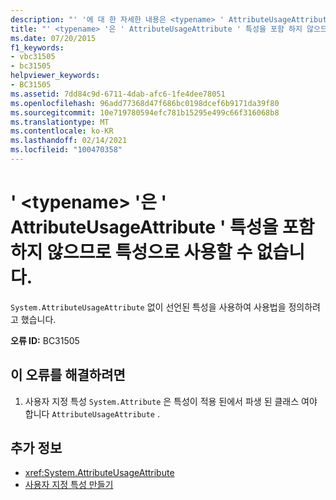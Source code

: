 ```yaml
---
description: "' '에 대 한 자세한 내용은 <typename> ' AttributeUsageAttribute ' 특성을 포함 하지 않으므로 특성으로 사용할 수 없습니다."
title: "' <typename> '은 ' AttributeUsageAttribute ' 특성을 포함 하지 않으므로 특성으로 사용할 수 없습니다."
ms.date: 07/20/2015
f1_keywords:
- vbc31505
- bc31505
helpviewer_keywords:
- BC31505
ms.assetid: 7dd84c9d-6711-4dab-afc6-1fe4dee78051
ms.openlocfilehash: 96add77368d47f686bc0198dcef6b9171da39f80
ms.sourcegitcommit: 10e719780594efc781b15295e499c66f316068b8
ms.translationtype: MT
ms.contentlocale: ko-KR
ms.lasthandoff: 02/14/2021
ms.locfileid: "100470358"
---
```

# <a name="typename-cannot-be-used-as-an-attribute-because-it-does-not-have-a-systemattributeusageattribute-attribute"></a>' \<typename> '은 ' AttributeUsageAttribute ' 특성을 포함 하지 않으므로 특성으로 사용할 수 없습니다.

`System.AttributeUsageAttribute` 없이 선언된 특성을 사용하여 사용법을 정의하려고 했습니다.  
  
 **오류 ID:** BC31505  
  
## <a name="to-correct-this-error"></a>이 오류를 해결하려면  
  
1. 사용자 지정 특성 `System.Attribute` 은 특성이 적용 된에서 파생 된 클래스 여야 합니다 `AttributeUsageAttribute` .  
  
## <a name="see-also"></a>추가 정보

- <xref:System.AttributeUsageAttribute>
- [사용자 지정 특성 만들기](../programming-guide/concepts/attributes/creating-custom-attributes.md)
